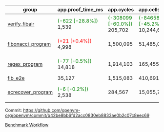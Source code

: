 | group | app.proof_time_ms | app.cycles | app.cells_used | leaf.proof_time_ms | leaf.cycles | leaf.cells_used |
| -- | -- | -- | -- | -- | -- | -- |
| [verify_fibair](https://github.com/openvm-org/openvm/blob/benchmark-results/benchmarks-pr/1328/verify_fibair-b42be8bb6fd2acc0830eb8833ae0b2c07c8eec69.md) |<span style='color: green'>(-622 [-28.8%])</span> 1,539 | <span style='color: green'>(-308099 [-60.0%])</span> 205,702 | <span style='color: green'>(-8465871 [-45.2%])</span> 10,244,659 |- | - | - |
| [fibonacci_program](https://github.com/openvm-org/openvm/blob/benchmark-results/benchmarks-pr/1328/fibonacci-b42be8bb6fd2acc0830eb8833ae0b2c07c8eec69.md) |<span style='color: red'>(+21 [+0.4%])</span> 4,998 |  1,500,095 |  51,485,080 |<span style='color: green'>(-885 [-12.8%])</span> 6,031 | <span style='color: green'>(-676522 [-35.1%])</span> 1,248,599 | <span style='color: green'>(-18588282 [-26.8%])</span> 50,832,298 |
| [regex_program](https://github.com/openvm-org/openvm/blob/benchmark-results/benchmarks-pr/1328/regex-b42be8bb6fd2acc0830eb8833ae0b2c07c8eec69.md) |<span style='color: green'>(-77 [-0.5%])</span> 14,818 |  1,914,103 |  165,455,373 |<span style='color: green'>(-2063 [-7.2%])</span> 26,787 | <span style='color: green'>(-1371055 [-23.3%])</span> 4,512,372 | <span style='color: green'>(-37672143 [-14.6%])</span> 221,223,804 |
| [fib_e2e](https://github.com/openvm-org/openvm/blob/benchmark-results/benchmarks-pr/1328/fib_e2e-b42be8bb6fd2acc0830eb8833ae0b2c07c8eec69.md) | 35,127 |  1,515,083 |  410,691,902 | 39,936 |  7,373,926 |  306,386,046 |
| [ecrecover_program](https://github.com/openvm-org/openvm/blob/benchmark-results/benchmarks-pr/1328/ecrecover-b42be8bb6fd2acc0830eb8833ae0b2c07c8eec69.md) |<span style='color: green'>(-6 [-0.2%])</span> 2,538 |  284,567 |  15,055,723 |<span style='color: green'>(-1279 [-7.2%])</span> 16,557 | <span style='color: green'>(-636272 [-15.3%])</span> 3,521,288 | <span style='color: green'>(-17489016 [-9.4%])</span> 169,240,603 |


Commit: https://github.com/openvm-org/openvm/commit/b42be8bb6fd2acc0830eb8833ae0b2c07c8eec69

[Benchmark Workflow](https://github.com/openvm-org/openvm/actions/runs/13097254898)
